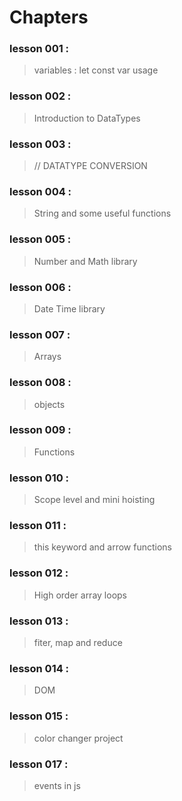 # Chapters 

### lesson 001 : 
> variables : let const var usage

### lesson 002 : 
> Introduction to DataTypes

### lesson 003 : 
> // DATATYPE CONVERSION 

### lesson 004 : 
> String and some useful functions

### lesson 005 : 
> Number and Math library

### lesson 006 : 
> Date Time library

### lesson 007 : 
> Arrays

### lesson 008 : 
> objects

### lesson 009 : 
> Functions

### lesson 010 : 
> Scope level and mini hoisting

### lesson 011 :
> this keyword and arrow functions

### lesson 012 :
> High order array loops

### lesson 013 : 
> fiter, map and reduce

### lesson 014 : 
> DOM 

### lesson 015 : 
>  color changer project

### lesson 017 : 
> events in js
